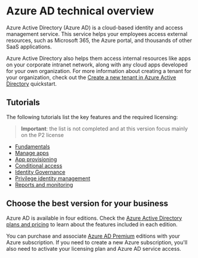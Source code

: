 # Azure AD technical overview

Azure Active Directory (Azure AD) is a cloud-based identity and access management service. This service helps your employees access external resources, such as Microsoft 365, the Azure portal, and thousands of other SaaS applications. 

Azure Active Directory also helps them access internal resources like apps on your corporate intranet network, along with any cloud apps developed for your own organization. For more information about creating a tenant for your organization, check out the [Create a new tenant in Azure Active Directory](https://docs.microsoft.com/azure/active-directory/fundamentals/active-directory-whatis) quickstart.


## Tutorials

The following tutorials list the key features and the required licensing:

> **Important**: the list is not completed and at this version focus mainly on the P2 license

- [Fundamentals](./pages/fundamentals.md)
- [Manage apps](./pages/manage-apps.md)
- [App provisioning](./pages/app-provisioning.md)
- [Conditional access](./pages/conditional-access.md)
- [Identity Governance](./pages/governance.md)
- [Privilege identity management](./pages/pim.md)
- [Reports and monitoring](./pages/reports-monitoring.md)


## Choose the best version for your business

Azure AD is available in four editions. Check the [Azure Active Directory plans and pricing](https://www.microsoft.com/security/business/identity-access/azure-active-directory-pricing) to learn about the features included in each edition.

You can purchase and associate [Azure AD Premium](https://docs.microsoft.com/azure/active-directory/fundamentals/active-directory-get-started-premium) editions with your Azure subscription. If you need to create a new Azure subscription, you'll also need to activate your licensing plan and Azure AD service access.